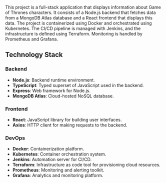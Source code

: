 This project is a full-stack application that displays information about Game of Thrones characters. It consists of a Node.js backend that fetches data from a MongoDB Atlas database and a React frontend that displays this data. The project is containerized using Docker and orchestrated using Kubernetes. The CI/CD pipeline is managed with Jenkins, and the infrastructure is defined using Terraform. Monitoring is handled by Prometheus and Grafana.

## Technology Stack

### Backend

- **Node.js**: Backend runtime environment.
- **TypeScript**: Typed superset of JavaScript used in the backend.
- **Express**: Web framework for Node.js.
- **MongoDB Atlas**: Cloud-hosted NoSQL database.

### Frontend

- **React**: JavaScript library for building user interfaces.
- **Axios**: HTTP client for making requests to the backend.

### DevOps

- **Docker**: Containerization platform.
- **Kubernetes**: Container orchestration system.
- **Jenkins**: Automation server for CI/CD.
- **Terraform**: Infrastructure as code tool for provisioning cloud resources.
- **Prometheus**: Monitoring and alerting toolkit.
- **Grafana**: Analytics and monitoring platform.
